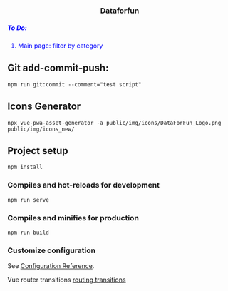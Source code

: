 <span style="text-align: center;">
<h3>
Dataforfun
</h3>
</span>
<span style="color: blue">
<h5> To Do: </h5>
<ol>

<li>Main page: filter by category </li>
</ol>
</span>

## Git add-commit-push:
```
npm run git:commit --comment="test script"

```

## Icons Generator 
```
npx vue-pwa-asset-generator -a public/img/icons/DataForFun_Logo.png public/img/icons_new/
```

## Project setup
```
npm install
```

### Compiles and hot-reloads for development
```
npm run serve
```

### Compiles and minifies for production
```
npm run build
```

### Customize configuration
See [Configuration Reference](https://cli.vuejs.org/config/).


Vue router transitions [routing transitions](https://markus.oberlehner.net/blog/vue-router-page-transitions/)


